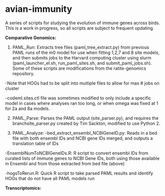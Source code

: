 # avian-immunity

A series of scripts for studying the evolution of immune genes across birds. This is a work in progress, so all scripts are subject to frequent updating.

**Comparative Genomics:**

1. PAML_Run: Extracts tree files (paml_tree_extract.py) from previous PAML runs of the m0 model for use when fitting 1,2,7 and 8 site models, and then submits jobs to the Harvard computing cluster using slurm (paml_launcher_el.sh, run_paml_sites.sh, and submit_paml_jobs.sh). Some of these scripts are modifications from the ratite-genomics repository.
	
  -Note that HOGs had to be split into multiple files to allow for max # jobs on cluster
		
  -codeml.sites.ctl file was sometimes modified to only include a specific model in cases where analyses ran too long, or when omega was fixed at 1 for 2a and 8a models.

2. PAML_Parse: Parses the PAML output (site_parser.py), and requires the branchsite_parser.py created by Tim Sackton, modified to use Python 2.
	
3. PAML_Analyze: 
  -bed_extract_ensembl_NCBIGeneID.py: Reads in a bed file with both ensembl IDs and NCBI gene IDs merged, and outputs a translation table of IDs
		
  -EnsemblNumToNCBIGeneIDs.R: R script to convert ensembl IDs from curated lists of immune genes to NCBI Gene IDs, both using those available in Ensembl and from those extracted from bed file (above)
		
  -hogsToRerun.R: Quick R script to take parsed PAML results and identify HOGs that do not have all PAML models run
		
**Transcriptomics:**

